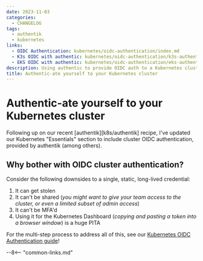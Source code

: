 ```yaml
---
date: 2023-11-03
categories:
  - CHANGELOG
tags:
  - authentik
  - kubernetes
links:
  - OIDC Authentication: kubernetes/oidc-authentication/index.md
  - K3s OIDC with authentic: kubernetes/oidc-authentication/k3s-authentik.md
  - EKS OIDC with authentic: kubernetes/oidc-authentication/eks-authentik.md
description: Using authentic to provide OIDC auth to a Kubernetes cluster
title: Authentic-ate yourself to your Kubernetes cluster
---
```


# Authentic-ate yourself to your Kubernetes cluster

Following up on our recent [authentik][k8s/authentik] recipe, I've updated our Kubernetes "Essentials" section to include cluster OIDC authentication, provided by authentik (among others).

<!-- more -->

## Why bother with OIDC cluster authentication?

Consider the following downsides to a single, static, long-lived credential:

1. It can get stolen
2. It can't be shared (*you might want to give your team access to the cluster, or even a limited subset of admin access*)
3. It can't be MFA'd
4. Using it for the Kubernetes Dashboard (*copying and pasting a token into a browser window*) is a huge PITA

For the multi-step process to address all of this, see our [Kubernetes OIDC Authentication guide](/kubernetes/oidc-authentication/)!

--8<-- "common-links.md"
